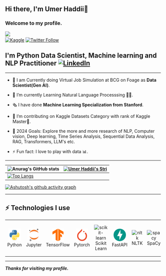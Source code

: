 ## Hi there, I'm Umer Haddii👋
### Welcome to my profile.
![](https://komarev.com/ghpvc/?username=umerhaddii&color=green)  
[![Kaggle](https://img.shields.io/badge/-Kaggle-20BEFF?style=for-the-badge&logo=kaggle&logoColor=white)](https://www.kaggle.com/umerhaddii)
[![Twitter Follow](https://img.shields.io/badge/X-%23000000.svg?style=for-the-badge&logo=X&logoColor=white)](https://twitter.com/UmerHaddii007)

## I'm Python Data Scientist, Machine learning and NLP Practitioner [![LinkedIn](https://img.shields.io/badge/linkedin-%230077B5.svg?style=for-the-badge&logo=linkedin&logoColor=white)](https://www.linkedin.com/in/umerhaddii/)

----

* 🔭 I am Currently doing Virtual Job Simulation at BCG on Foage as **Data Scientist(Gen AI)**.

- 🌱 I’m currently Learning Natural Language Processsing 📜😎.

- 🗞️ I have done **Machine Learning Specialization from Stanford**.

- 👯 I’m contributing on Kaggle Datasets Category with rank of Kaggle Master🥇.

- 🥅 2024 Goals: Explore the more and more research of NLP, Computer vision, Deep learning, Time Series Analysis, Sequential Data Analysis, RAG, Transformers, LLM's etc.

- ⚡ Fun fact: I love to play with data 📊.

---

| ![Anurag's GitHub stats](https://github-readme-stats.vercel.app/api?username=umerhaddii&show_icons=true&theme=radical) | [![Umer Haddii's Stri](https://streak-stats.demolab.com?user=umerhaddii&theme=dark&border_radius=7&mode=weekly)](https://git.io/streak-stats) |
| ------------------------------------------------------------ | ------------------------------------------------------------ |
| [![Top Langs](https://github-readme-stats.vercel.app/api/top-langs/?username=umerhaddii&layout=compact&&show_icons=true&theme=radical)](https://github.com/anuraghazra/github-readme-stats) |                                                              |

[![Ashutosh's github activity graph](https://github-readme-activity-graph.vercel.app/graph?username=umerhaddii&bg_color=ffffff&color=ff047d&line=9e4c98&point=403d3d&area=true&hide_border=true)](https://github.com/ashutosh00710/github-readme-activity-graph)

---

## ⚡ Technologies I use 

<div align="center">
<table align="center">
    <tr>
        <td align="center" width="140" height="112.43">
            <img src="https://raw.githubusercontent.com/devicons/devicon/master/icons/python/python-original.svg" alt="python" width="40" height="40"/>
            <br /> Python
        </td>
        <td align="center" width="140" height="112.43">
            <img src="https://raw.githubusercontent.com/devicons/devicon/2ae2a900d2f041da66e950e4d48052658d850630/icons/jupyter/jupyter-original.svg" alt="jupyter" width="40" height="40"/>
            <br /> Jupyter
        </td>
        <td align="center" width="140" height="112.43">
            <img src="https://raw.githubusercontent.com/devicons/devicon/master/icons/tensorflow/tensorflow-original.svg" alt="tensorflow" width="40" height="40"/>
            <br /> TensorFlow
        </td>
        <td align="center" width="140" height="112.43">
            <img src="https://raw.githubusercontent.com/devicons/devicon/master/icons/pytorch/pytorch-original.svg" alt="pytorch" width="40" height="40"/>
            <br /> Pytorch
        </td>
        <td align="center" width="140" height="112.43">
            <img src="https://raw.githubusercontent.com/devicons/devicon/master/icons/scikit-learn/scikit-learn-original.svg" alt="scikit-learn" width="40" height="40"/>
            <br /> Scikit Learn
        </td>
        <td align="center" width="140" height="112.43">
            <img src="https://raw.githubusercontent.com/devicons/devicon/master/icons/fastapi/fastapi-original.svg" alt="fastapi" width="40" height="40"/>
            <br /> FastAPI
        </td>
        <td align="center" width="140" height="112.43">
            <img src="https://seeklogo.com/images/N/nltk-logo-60A11E27A2-seeklogo.com.png" alt="nltk" width="40" height="40"/>
            <br /> NLTK
        </td>
        <td align="center" width="140" height="112.43">
            <img src="https://raw.githubusercontent.com/explosion/spacy/master/website/static/img/logo.svg" alt="spacy" width="40" height="40"/>
            <br /> SpaCy
        </td>
        <td align="center" width="140" height="112.43">
            <img src="https://raw.githubusercontent.com/devicons/devicon/master/icons/streamlit/streamlit-original.svg" alt="streamlit" width="40" height="40"/>
            <br /> Streamlit
        </td>
        <td align="center" width="140" height="112.43">
            <img src="https://raw.githubusercontent.com/devicons/devicon/master/icons/flask/flask-original.svg" alt="flask" width="40" height="40"/>
            <br /> Flask
        </tr>
</table>
</div>

---

***Thanks for visiting my profile.***
